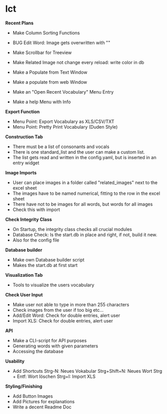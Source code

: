 # lct

**Recent Plans**

- Make Column Sorting Functions

- BUG Edit Word: Image gets overwritten with ""

- Make Scrollbar for Treeview

- Make Related Image not change every reload: write color in db

- Make a Populate from Text Window

- Make a populate from web Window

- Make an "Open Recent Vocabulary" Menu Entry

- Make a help Menu with Info


**Export Function**
- Menu Point: Export Vocabulary as XLS/CSV/TXT
- Menu Point: Pretty Print Vocabulary (Duden Style)




**Construction Tab**
- There must be a list of consonants and vocals
- There is one standard_list and the user can make 
a custom list.
- The list gets read and written in the config.yaml,
but is inserted in an entry widget

**Image Imports**

- User can place images in a folder called "related_images" next to the excel sheet
- The images have to be named numerical, fitting to the row in the excel sheet
- There have not to be images for all words, but words for all images
- Check this with import

**Check Integrity Class**
- On Startup, the integrity class checks all crucial modules
- Database Check: Is the start.db in place and right,
if not, build it new.
- Also for the config file

**Database builder**
- Make own Database builder script
- Makes the start.db at first start


**Visualization Tab**
- Tools to visualize the users vocabulary

**Check User Input**
- Make user not able to type in more than 255 characters
- Check images from the user if too big etc...
- Add/Edit Word: Check for double entries, alert user
- Import XLS: Check for double entries, alert user

**API**
- Make a CLI-script for API purposes
- Generating words with given parameters
- Accessing the database

**Usability**
- Add Shortcuts
Strg-N: Neues Vokabular
Strg+Shift+N: Neues Wort
Strg + Entf: Wort löschen
Strg+I: Import XLS

**Styling/Finishing**
- Add Button Images
- Add Pictures for explanations
- Write a decent Readme Doc



